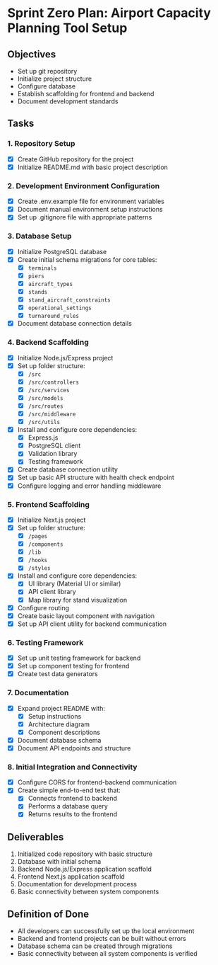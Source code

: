 # Sprint Zero Plan: Airport Capacity Planning Tool Setup

## Objectives
- Set up git repository
- Initialize project structure
- Configure database
- Establish scaffolding for frontend and backend
- Document development standards

## Tasks

### 1. Repository Setup
- [x] Create GitHub repository for the project
- [x] Initialize README.md with basic project description

### 2. Development Environment Configuration
- [x] Create .env.example file for environment variables
- [x] Document manual environment setup instructions
- [x] Set up .gitignore file with appropriate patterns

### 3. Database Setup
- [x] Initialize PostgreSQL database
- [x] Create initial schema migrations for core tables:
  - [x] `terminals`
  - [x] `piers`
  - [x] `aircraft_types`
  - [x] `stands`
  - [x] `stand_aircraft_constraints`
  - [x] `operational_settings`
  - [x] `turnaround_rules`
- [x] Document database connection details

### 4. Backend Scaffolding
- [x] Initialize Node.js/Express project
- [x] Set up folder structure:
  - [x] `/src`
  - [x] `/src/controllers`
  - [x] `/src/services`
  - [x] `/src/models`
  - [x] `/src/routes`
  - [x] `/src/middleware`
  - [x] `/src/utils`
- [x] Install and configure core dependencies:
  - [x] Express.js
  - [x] PostgreSQL client
  - [x] Validation library
  - [x] Testing framework
- [x] Create database connection utility
- [x] Set up basic API structure with health check endpoint
- [x] Configure logging and error handling middleware

### 5. Frontend Scaffolding
- [x] Initialize Next.js project
- [x] Set up folder structure:
  - [x] `/pages`
  - [x] `/components`
  - [x] `/lib`
  - [x] `/hooks`
  - [x] `/styles`
- [x] Install and configure core dependencies:
  - [x] UI library (Material UI or similar)
  - [x] API client library
  - [x] Map library for stand visualization
- [x] Configure routing
- [x] Create basic layout component with navigation
- [x] Set up API client utility for backend communication

### 6. Testing Framework
- [x] Set up unit testing framework for backend
- [x] Set up component testing for frontend
- [x] Create test data generators

### 7. Documentation
- [x] Expand project README with:
  - [x] Setup instructions
  - [x] Architecture diagram
  - [x] Component descriptions
- [x] Document database schema
- [x] Document API endpoints and structure

### 8. Initial Integration and Connectivity
- [x] Configure CORS for frontend-backend communication
- [x] Create simple end-to-end test that:
  - [x] Connects frontend to backend
  - [x] Performs a database query
  - [x] Returns results to the frontend

## Deliverables
1. Initialized code repository with basic structure
2. Database with initial schema
3. Backend Node.js/Express application scaffold
4. Frontend Next.js application scaffold
5. Documentation for development process
6. Basic connectivity between system components

## Definition of Done
- All developers can successfully set up the local environment
- Backend and frontend projects can be built without errors
- Database schema can be created through migrations
- Basic connectivity between all system components is verified 